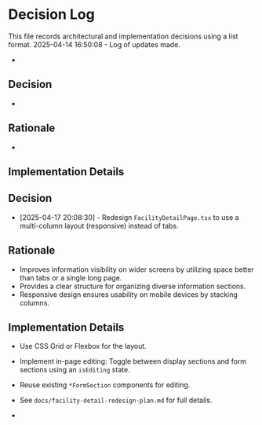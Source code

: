 # Decision Log

This file records architectural and implementation decisions using a list format.
2025-04-14 16:50:08 - Log of updates made.

*

## Decision

*

## Rationale 

*

## Implementation Details


## Decision

*   [2025-04-17 20:08:30] - Redesign `FacilityDetailPage.tsx` to use a multi-column layout (responsive) instead of tabs.

## Rationale

*   Improves information visibility on wider screens by utilizing space better than tabs or a single long page.
*   Provides a clear structure for organizing diverse information sections.
*   Responsive design ensures usability on mobile devices by stacking columns.

## Implementation Details

*   Use CSS Grid or Flexbox for the layout.
*   Implement in-page editing: Toggle between display sections and form sections using an `isEditing` state.
*   Reuse existing `*FormSection` components for editing.
*   See `docs/facility-detail-redesign-plan.md` for full details.

*